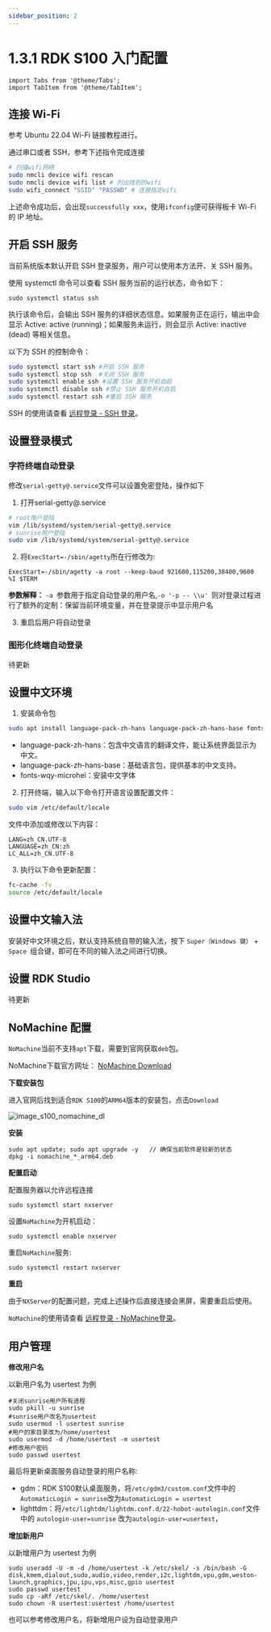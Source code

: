```yaml
---
sidebar_position: 2
---
```


# 1.3.1 RDK S100 入门配置

```mdx-code-block
import Tabs from '@theme/Tabs';
import TabItem from '@theme/TabItem';
```

## 连接 Wi-Fi

<Tabs groupId="rdk-type">
<TabItem value="desktop" label="Desktop">

参考 Ubuntu 22.04 Wi-Fi 链接教程进行。

</TabItem>

<TabItem value="server" label="Server">

通过串口或者 SSH，参考下述指令完成连接

```bash
# 扫描wifi⽹络
sudo nmcli device wifi rescan
sudo nmcli device wifi list # 列出找到的wifi
sudo wifi_connect "SSID" "PASSWD" # 连接指定wifi
```

上述命令成功后，会出现`successfully xxx`，使用`ifconfig`便可获得板卡 Wi-Fi 的 IP 地址。

</TabItem>
</Tabs>

## 开启 SSH 服务

当前系统版本默认开启 SSH 登录服务，用户可以使用本方法开、关 SSH 服务。

<Tabs groupId="rdk-type">
<TabItem value="desktop" label="Desktop">

</TabItem>

<TabItem value="server" label="Server">

使用 systemctl 命令可以查看 SSH 服务当前的运行状态，命令如下：

```
sudo systemctl status ssh
```

执行该命令后，会输出 SSH 服务的详细状态信息。如果服务正在运行，输出中会显示 Active: active (running)；如果服务未运行，则会显示 Active: inactive (dead) 等相关信息。

以下为 SSH 的控制命令：

```bash
sudo systemctl start ssh #开启 SSH 服务
sudo systemctl stop ssh  #关闭 SSH 服务
sudo systemctl enable ssh #设置 SSH 服务开机自启
sudo systemctl disable ssh #禁止 SSH 服务开机自启
sudo systemctl restart ssh #重启 SSH 服务

```

</TabItem>

</Tabs>

SSH 的使用请查看 [远程登录 - SSH 登录](../remote_login#ssh)。

## 设置登录模式

### 字符终端自动登录

修改`serial-getty@.service`文件可以设置免密登陆，操作如下

1. 打开serial-getty@.service

```bash
# root用户登陆
vim /lib/systemd/system/serial-getty@.service
# sunrise用户登陆
sudo vim /lib/systemd/system/serial-getty@.service
```

2.  将`ExecStart=-/sbin/agetty`所在行修改为:

```
ExecStart=-/sbin/agetty -a root --keep-baud 921600,115200,38400,9600 %I $TERM
```

**参数解释：** `-a `参数用于指定自动登录的用户名,`-o '-p -- \\u' `则对登录过程进行了额外的定制：保留当前环境变量，并在登录提示中显示用户名

3. 重启后用户将自动登录

### 图形化终端自动登录

待更新

## 设置中文环境

1. 安装命令包

```bash
sudo apt install language-pack-zh-hans language-pack-zh-hans-base fonts-wqy-microhei
```

- language-pack-zh-hans：包含中文语言的翻译文件，能让系统界面显示为中文。
- language-pack-zh-hans-base：基础语言包，提供基本的中文支持。
- fonts-wqy-microhei：安装中文字体

2. 打开终端，输入以下命令打开语言设置配置文件：

```bash
sudo vim /etc/default/locale
```

文件中添加或修改以下内容：

```text
LANG=zh_CN.UTF-8
LANGUAGE=zh_CN:zh
LC_ALL=zh_CN.UTF-8
```

3. 执行以下命令更新配置：

```bash
fc-cache -fv
source /etc/default/locale
```

## 设置中文输入法

安装好中文环境之后，默认支持系统自带的输入法，按下 `Super（Windows 键）` + `Space `组合键，即可在不同的输入法之间进行切换。

## 设置 RDK Studio

待更新

## NoMachine 配置

`NoMachine`当前不支持`apt`下载，需要到官网获取`deb`包。

NoMachine下载官方网址： [NoMachine Download](https://downloads.nomachine.com/download/?id=30&platform=linux&distro=arm)

**下载安装包**

进入官网后找到适合`RDK S100`的`ARM64`版本的安装包，点击`Download`

![image_s100_nomachine_dl](http://rdk-doc.oss-cn-beijing.aliyuncs.com/doc/img/01_Quick_start/image/configuration_wizard/image_s100_nomachine_dl.PNG)

**安装**

```shell
sudo apt update; sudo apt upgrade -y   // 确保当前软件是较新的状态
dpkg -i nomachine_*_arm64.deb
```

**配置启动**

配置服务器以允许远程连接

```shell
sudo systemctl start nxserver
```

设置`NoMachine`为开机启动：

```shell
sudo systemctl enable nxserver
```

重启`NoMachine`服务:

```shell
sudo systemctl restart nxserver
```

**重启**

由于`NXServer`的配置问题，完成上述操作后直接连接会黑屏，需要重启后使用。

`NoMachine`的使用请查看 [远程登录 - NoMachine登录](../remote_login#Nomachine登陆)。

## 用户管理

**修改用户名**

以新用户名为 usertest 为例

```shell
#关闭sunrise用户所有进程
sudo pkill -u sunrise
#sunrise用户改名为usertest
sudo usermod -l usertest sunrise
#用户的家目录改为/home/usertest
sudo usermod -d /home/usertest -m usertest
#修改用户密码
sudo passwd usertest
```

最后将更新桌面服务自动登录的用户名称:
  - gdm：RDK S100默认桌面服务，将`/etc/gdm3/custom.conf`文件中的`AutomaticLogin = sunrise`改为`AutomaticLogin = usertest`
  - lighttdm：将`/etc/lightdm/lightdm.conf.d/22-hobot-autologin.conf`文件中的 `autologin-user=sunrise` 改为`autologin-user=usertest`，

**增加新用户**

以新增用户为 usertest 为例

```shell
sudo useradd -U -m -d /home/usertest -k /etc/skel/ -s /bin/bash -G disk,kmem,dialout,sudo,audio,video,render,i2c,lightdm,vpu,gdm,weston-launch,graphics,jpu,ipu,vps,misc,gpio usertest
sudo passwd usertest
sudo cp -aRf /etc/skel/. /home/usertest
sudo chown -R usertest:usertest /home/usertest
```

也可以参考修改用户名，将新增用户设为自动登录用户
